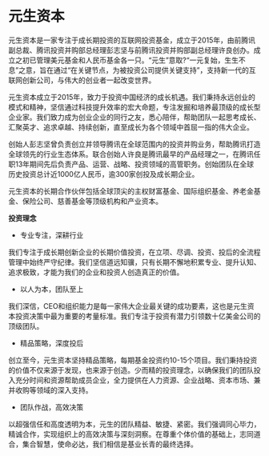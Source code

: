 # 

# 元生资本

元生资本是一家专注于成长期投资的互联网投资基金，成立于2015年，由前腾讯副总裁、腾讯投资并购部总经理彭志坚与前腾讯投资并购部副总经理许良创办。成立之初已管理美元基金和人民币基金各一只。“元生”意取?“一元复始，生生不息”之意，旨在通过“在关键节点，为被投资公司提供关键支持”，支持新一代的互联网创新公司，与伟大的创业者一起改变世界。

元生资本成立于2015年，致力于投资中国经济的成长机遇。我们秉持永远创业的模式和精神，坚信通过科技提升效率的宏大命题，专注发掘和培养最顶级的成长型企业家。我们致力成为创业企业的同行之友，悉心陪伴，帮助团队一起思考成长、汇聚英才、追求卓越、持续创新，直至成长为各个领域中首屈一指的伟大企业。

创始人彭志坚曾负责创立并领导腾讯在全球范围内的投资并购业务，帮助腾讯打造全球领先的行业生态体系。联合创始人许良是腾讯最早的产品经理之一，在腾讯任职13年期间先后负责产品、运营、战略、投资领域的高管职务。创始团队在全球历史投资总计近1000亿人民币，逾300家创投及成长期企业。

元生资本的长期合作伙伴包括全球顶尖的主权财富基金、国际组织基金、养老金基金、保险公司、慈善基金等顶级机构和产业资本。

**投资理念**

- 专业专注，深耕行业

我们专注于成长期创新企业的长期价值投资，在立项、尽调、投资、投后的全流程管理中始终严守纪律。我们坚信道远知骥，只有长期不懈地积累专业、提升认知、追求极致，才能为我们的企业和投资人创造真正的价值。

- 以人为本，团队至上

我们深信，CEO和组织能力是每一家伟大企业最关键的成功要素，这也是元生资本投资决策中最为重要的考量标准。我们专注于投资有潜力引领数十亿美金公司的顶级团队。

- 精品策略，深度投后

创立至今，元生资本坚持精品策略，每期基金投资约10-15个项目。我们秉持投资的价值不仅来源于发现，也来源于创造。少而精的投资理念，以确保我们的团队投入充分时间和资源帮助成员企业，全力提供在人力资源、企业战略、资本市场、兼并收购等领域的深入支持。

- 团队作战，高效决策

以超强信任和高度透明为本，元生的团队精益、敏捷、紧密。我们强调同心毕力，精诚合作，实现组织上的高效决策与深刻洞察。在尊重个体价值的基础上，志同道合，集合智慧，使命必达，我们相信是基业长青的最终选择。


